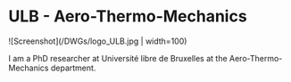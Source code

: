 # ULB - Aero-Thermo-Mechanics

![Screenshot](/DWGs/logo_ULB.jpg | width=100)

I am a PhD researcher at Université libre de Bruxelles at the Aero-Thermo-Mechanics department.

